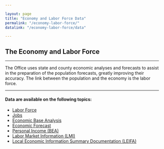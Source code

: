 ```yaml
---

layout: page
title: "Economy and Labor Force Data"
permalink: "/economy-labor-force/"
datalink: "/economy-labor-force/data"

---
```


## The Economy and Labor Force

- - -

The Office uses state and county economic analyses and forecasts to assist in the preparation of the population forecasts, greatly improving their accuracy. The link between the population and the economy is the labor force.

- - -

#### Data are available on the following topics:

- [Labor Force](/economy-labor-force/labor-force#labor-force)
- [Jobs](/economy-labor-force/data/jobs-by-sector#jobs-by-sector-naics)
- [Economic Base Analysis](/economy-labor-force/data/base-analysis#base-industries-analysis)
- [Economic Forecast](/economy-labor-force/economic-forecasts#economic-forecasts)
- [Personal Income (BEA)](http://www.bea.gov/newsreleases/regional/spi/sqpi_newsrelease.htm)
- [Labor Market Information (LMI)](http://lmigateway.coworkforce.com/lmigateway/)
- [Local Economic Information Summary Documentation (LEIFA)](https://drive.google.com/open?id=0B5iJvaUI0tr6YWJhaDVPTjZ1QU0)
